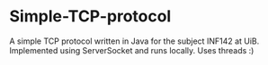 # Simple-TCP-protocol
A simple TCP protocol written in Java for the subject INF142 at UiB.
Implemented using ServerSocket and runs locally. Uses threads :)
